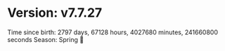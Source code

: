 # Version: v7.7.27
Time since birth: 2797 days, 67128 hours, 4027680 minutes, 241660800 seconds
Season: Spring 🌸

